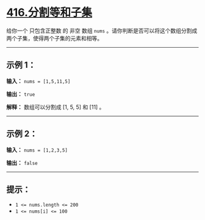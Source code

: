 # [416.分割等和子集](https://leetcode.cn/problems/partition-equal-subset-sum/description)

给你一个 只包含正整数 的 非空 数组 `nums` 。请你判断是否可以将这个数组分割成两个子集，使得两个子集的元素和相等。

---

## 示例 1：

**输入：** `nums = [1,5,11,5]`

**输出：** `true`

**解释：** 数组可以分割成 [1, 5, 5] 和 [11] 。

---

## 示例 2：

**输入：** `nums = [1,2,3,5]`

**输出：** `false`

---

## 提示：

- `1 <= nums.length <= 200`
- `1 <= nums[i] <= 100` 